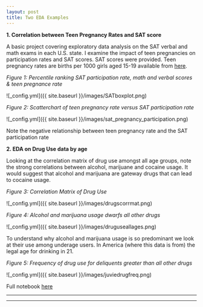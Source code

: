 ```yaml
---
layout: post
title: Two EDA Examples
---
```


**1. Correlation between Teen Pregnancy Rates and SAT score**

A basic project covering exploratory data analysis on the SAT verbal and math exams in each U.S. state. I examine the impact of teen pregnancies on participation rates and SAT scores. SAT scores were provided. Teen pregnancy rates are births per 1000 girls aged 15-19 available from [here](https://thenationalcampaign.org/data/compare/1701).

*Figure 1: Percentile ranking SAT participation rate, math and verbal scores & teen pregnance rate*

![_config.yml]({{ site.baseurl }}/images/SATboxplot.png)

*Figure 2: Scatterchart of teen pregnancy rate versus SAT participation rate*

![_config.yml]({{ site.baseurl }}/images/sat_pregnancy_participation.png)

Note the negative relationship between teen pregnancy rate and the SAT participation rate

**2. EDA on Drug Use data by age**

Looking at the correlation matrix of drug use amongst all age groups, note the strong correlations between alcohol, marijuane and cocaine usage. It would suggest that alcohol and marijuana are gateway drugs that can lead to cocaine usage.

*Figure 3: Correlation Matrix of Drug Use*

![_config.yml]({{ site.baseurl }}/images/drugscorrmat.png)

*Figure 4: Alcohol and marijuana usage dwarfs all other drugs*

![_config.yml]({{ site.baseurl }}/images/druguseallages.png)

To understand why alcohol and marijuana usage is so predominant we look at their use among underage users. In America (where this data is from) the legal age for drinking in 21.

*Figure 5: Frequency of drug use for deliquents greater than all other drugs*

![_config.yml]({{ site.baseurl }}/images/juviedrugfreq.png)

Full notebook [here](https://github.com/factorwonk/Portfolio/blob/master/SAT.ipynb)

----
****
